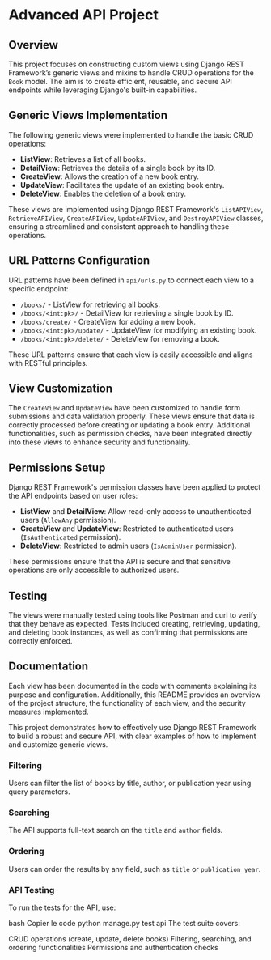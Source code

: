 # Advanced API Project

## Overview

This project focuses on constructing custom views using Django REST Framework’s generic views and mixins to handle CRUD operations for the `Book` model. The aim is to create efficient, reusable, and secure API endpoints while leveraging Django's built-in capabilities.

## Generic Views Implementation

The following generic views were implemented to handle the basic CRUD operations:

- **ListView**: Retrieves a list of all books.
- **DetailView**: Retrieves the details of a single book by its ID.
- **CreateView**: Allows the creation of a new book entry.
- **UpdateView**: Facilitates the update of an existing book entry.
- **DeleteView**: Enables the deletion of a book entry.

These views are implemented using Django REST Framework's `ListAPIView`, `RetrieveAPIView`, `CreateAPIView`, `UpdateAPIView`, and `DestroyAPIView` classes, ensuring a streamlined and consistent approach to handling these operations.

## URL Patterns Configuration

URL patterns have been defined in `api/urls.py` to connect each view to a specific endpoint:

- `/books/` - ListView for retrieving all books.
- `/books/<int:pk>/` - DetailView for retrieving a single book by ID.
- `/books/create/` - CreateView for adding a new book.
- `/books/<int:pk>/update/` - UpdateView for modifying an existing book.
- `/books/<int:pk>/delete/` - DeleteView for removing a book.

These URL patterns ensure that each view is easily accessible and aligns with RESTful principles.

## View Customization

The `CreateView` and `UpdateView` have been customized to handle form submissions and data validation properly. These views ensure that data is correctly processed before creating or updating a book entry. Additional functionalities, such as permission checks, have been integrated directly into these views to enhance security and functionality.

## Permissions Setup

Django REST Framework's permission classes have been applied to protect the API endpoints based on user roles:

- **ListView** and **DetailView**: Allow read-only access to unauthenticated users (`AllowAny` permission).
- **CreateView** and **UpdateView**: Restricted to authenticated users (`IsAuthenticated` permission).
- **DeleteView**: Restricted to admin users (`IsAdminUser` permission).

These permissions ensure that the API is secure and that sensitive operations are only accessible to authorized users.

## Testing

The views were manually tested using tools like Postman and curl to verify that they behave as expected. Tests included creating, retrieving, updating, and deleting book instances, as well as confirming that permissions are correctly enforced.

## Documentation

Each view has been documented in the code with comments explaining its purpose and configuration. Additionally, this README provides an overview of the project structure, the functionality of each view, and the security measures implemented.

This project demonstrates how to effectively use Django REST Framework to build a robust and secure API, with clear examples of how to implement and customize generic views.
### Filtering
Users can filter the list of books by title, author, or publication year using query parameters.
### Searching
The API supports full-text search on the `title` and `author` fields.
### Ordering
Users can order the results by any field, such as `title` or `publication_year`.
### API Testing
To run the tests for the API, use:

bash
Copier le code
python manage.py test api
The test suite covers:

CRUD operations (create, update, delete books)
Filtering, searching, and ordering functionalities
Permissions and authentication checks